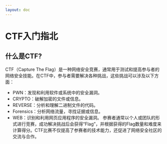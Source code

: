 ```yaml
---
layout: doc
---
```

# CTF入门指北
## 什么是CTF?
CTF（Capture The Flag）是一种网络安全竞赛，通常用于测试和提高参与者的网络安全技能。在CTF中，参与者需要解决各种挑战，这些挑战可以涉及以下方面：

- PWN：发现和利用软件或系统中的安全漏洞。
- CRYPTO：破解加密的文件或信息。
- REVERSE：分析和理解二进制文件的代码。
- Forensics：分析网络流量，寻找证据或信息。
- WEB：识别和利用网页应用程序的安全漏洞。
参赛者通常以个人或团队的形式进行竞赛，成功解决挑战后会获得“Flag”，并根据获得的Flag数量和难度来计算得分。CTF比赛不仅提高了参赛者的技术能力，还促进了网络安全社区的交流与合作。
